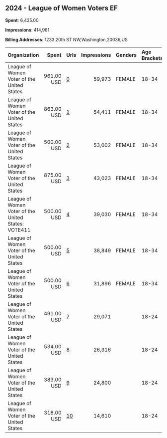 ## 2024 - League of Women Voters EF 
**Spent**: 6,425.00

**Impressions**: 414,981

**Billing Addresses**: 1233 20th ST NW,Washington,20036,US

|Organization|Spent|Urls|Impressions|Genders|Age Brackets|Country Codes|
|:---|---:|:---|---:|:---|:---|:---|
|League of Women Voter of the United States|961.00 USD|[0](https://www.snap.com/political-ads/asset/96dbf641d4fa35f5b81cdc35ddb74784b556f7d00133657a40671f40501017d4?mediaType=mp4)|59,973|FEMALE|18-34|united states|
|League of Women Voter of the United States|863.00 USD|[1](https://www.snap.com/political-ads/asset/96dbf641d4fa35f5b81cdc35ddb74784b556f7d00133657a40671f40501017d4?mediaType=mp4)|54,411|FEMALE|18-34|united states|
|League of Women Voter of the United States|500.00 USD|[2](https://www.snap.com/political-ads/asset/96dbf641d4fa35f5b81cdc35ddb74784b556f7d00133657a40671f40501017d4?mediaType=mp4)|53,002|FEMALE|18-34|united states|
|League of Women Voter of the United States|875.00 USD|[3](https://www.snap.com/political-ads/asset/96dbf641d4fa35f5b81cdc35ddb74784b556f7d00133657a40671f40501017d4?mediaType=mp4)|43,023|FEMALE|18-34|united states|
|League of Women Voter of the United States: VOTE411|500.00 USD|[4](https://www.snap.com/political-ads/asset/96dbf641d4fa35f5b81cdc35ddb74784b556f7d00133657a40671f40501017d4?mediaType=mp4)|39,030|FEMALE|18-34|united states|
|League of Women Voter of the United States|500.00 USD|[5](https://www.snap.com/political-ads/asset/96dbf641d4fa35f5b81cdc35ddb74784b556f7d00133657a40671f40501017d4?mediaType=mp4)|38,849|FEMALE|18-34|united states|
|League of Women Voter of the United States|500.00 USD|[6](https://www.snap.com/political-ads/asset/96dbf641d4fa35f5b81cdc35ddb74784b556f7d00133657a40671f40501017d4?mediaType=mp4)|31,896|FEMALE|18-34|united states|
|League of Women Voter of the United States|491.00 USD|[7](https://www.snap.com/political-ads/asset/9613e633ddfa73565b6f1063020cc68996d7fa67a04a4d772a80fab54aab9f9b?mediaType=mp4)|29,071||18-24|united states|
|League of Women Voter of the United States|534.00 USD|[8](https://www.snap.com/political-ads/asset/9ae84f776e99a60ea71d6ffffd93b8eb299f504ca11d718bf45d0bf4cb0515ab?mediaType=mp4)|26,316||18-24|united states|
|League of Women Voter of the United States|383.00 USD|[9](https://www.snap.com/political-ads/asset/61ca62a21f5ea3cbf410b2f2f7dc11fa65efbd5d987bc000d121b4318e11af64?mediaType=mp4)|24,800||18-24|united states|
|League of Women Voter of the United States|318.00 USD|[10](https://www.snap.com/political-ads/asset/18f29cb0867186585ff6b5f520ab0809228b14ef2e008195f635e05db5eb916e?mediaType=mp4)|14,610||18-24|united states|
